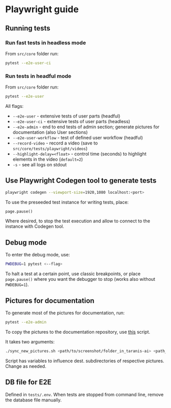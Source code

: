 # Playwright guide

## Running tests
### Run fast tests in headless mode
From `src/core` folder run:
```bash
pytest --e2e-user-ci
```

### Run tests in headful mode
From `src/core` folder run:
```bash
pytest --e2e-user
```

All flags:
- `--e2e-user` - extensive tests of user parts (headful)
- `--e2e-user-ci` - extensive tests of user parts (headless)
- `--e2e-admin` - end to end tests of admin section; generate pictures for documentation (also User sections)
- `--e2e-user-workflow` - test of defined user workflow (headful)
- `--record-video` - record a video (save to `src/core/tests/playwright/videos`)
- `--highlight-delay=<float>` - control time (seconds) to highlight elements in the video (`default=2`)
- `-s` - see all logs on stdout

## Use Playwright Codegen tool to generate tests
```bash
playwright codegen --viewport-size=1920,1080 localhost:<port>
```

To use the preseeded test instance for writing tests, place:

```python
page.pause()

```
Where desired, to stop the test execution and allow to connect to the instance with Codegen tool.

## Debug mode
To enter the debug mode, use:
```bash
PWDEBUG=1 pytest <--flag>
```
To halt a test at a certain point, use classic breakpoints, or place `page.pause()` where you want the debugger to stop (works also without `PWDEBUG=1`).

## Pictures for documentation
To generate most of the pictures for documentation, run:
```bash
pytest --e2e-admin
```

To copy the pictures to the documentation repository, use [this](https://github.com/taranis-ai/taranis.ai/blob/master/scripts/sync_new_pictures.sh) script.

It takes two arguments:
```bash
./sync_new_pictures.sh <path/to/screenshot/folder_in_taranis-ai> <path_to_taranis.ai/static/docs>
```

Script has variables to influence dest. subdirectories of respective pictures. Change as needed.

## DB file for E2E
Defined in `tests/.env`.
When tests are stopped from command line, remove the database file manually. 
